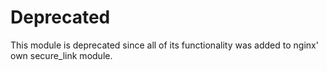 Deprecated
==========

This module is deprecated since all of its functionality was added to nginx' own secure_link module.

